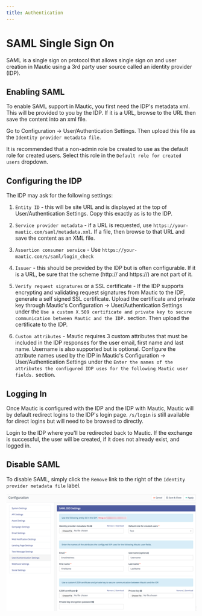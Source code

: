 ```yaml
---
title: Authentication
---
```


# SAML Single Sign On

SAML is a single sign on protocol that allows single sign on and user creation in Mautic using a 3rd party user source called an identity provider (IDP).

## Enabling SAML 

To enable SAML support in Mautic, you first need the IDP's metadata xml. This will be provided to you by the IDP. If it is a URL, browse to the URL then save the content into an xml file. 

Go to Configuration -> User/Authentication Settings. Then upload this file as the `Identity provider metadata file`. 

It is recommended that a non-admin role be created to use as the default role for created users. Select this role in the `Default role for created users` dropdown.

## Configuring the IDP

The IDP may ask for the following settings:

1) `Entity ID` - this will be site URL and is displayed at the top of User/Authentication Settings. Copy this exactly as is to the IDP.

2) `Service provider metadata` - if a URL is requested, use `https://your-mautic.com/saml/metadata.xml`. If a file, then browse to that URL and save the content as an XML file.
 
3) `Assertion consumer service` - Use `https://your-mautic.com/s/saml/login_check`

4) `Issuer` - this should be provided by the IDP but is often configurable. If it is a URL, be sure that the scheme (http:// and https://) are not part of it.

5) `Verify request signatures` or a SSL certificate - If the IDP supports encrypting and validating request signatures from Mautic to the IDP, generate a self signed SSL certificate. Upload the certificate and private key through Mautic's Configuration ->  User/Authentication Settings under the `Use a custom X.509 certificate and private key to secure communication between Mautic and the IDP.` section. Then upload the certificate to the IDP.

6) `Custom attributes` - Mautic requires 3 custom attributes that must be included in the IDP responses for the user email, first name and last name. Username is also supported but is optional. Configure the attribute names used by the IDP in Mautic's Configuration ->  User/Authentication Settings under the `Enter the names of the attributes the configured IDP uses for the following Mautic user fields.` section.

## Logging In
Once Mautic is configured with the IDP and the IDP with Mautic, Mautic will by default redirect logins to the IDP's login page. `/s/login` is still available for direct logins but will need to be browsed to directly.

Login to the IDP where you'll be redirected back to Mautic. If the exchange is successful, the user will be created, if it does not already exist, and logged in.

## Disable SAML
To disable SAML, simply click the `Remove` link to the right of the `Identity provider metadata file` label.  

![](media/saml.png)